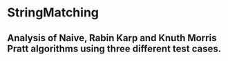 # StringMatching

## Analysis of Naive, Rabin Karp and Knuth Morris Pratt algorithms using three different test cases.
